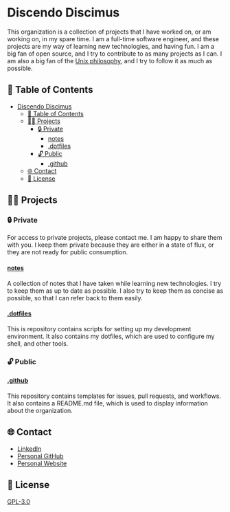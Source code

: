 # Discendo Discimus

This organization is a collection of projects that I have worked on, or am working on, in my spare time. I am a full-time software engineer, and these projects are my way of learning new technologies, and having fun. I am a big fan of open source, and I try to contribute to as many projects as I can. I am also a big fan of the [Unix philosophy](https://en.wikipedia.org/wiki/Unix_philosophy), and I try to follow it as much as possible.

## 📜 Table of Contents

- [Discendo Discimus](#discendo-discimus)
  - [📜 Table of Contents](#-table-of-contents)
  - [🧑‍💻 Projects](#-projects)
    - [🔒️ Private](#️-private)
      - [notes](#notes)
      - [.dotfiles](#dotfiles)
    - [🔓 Public](#-public)
      - [.github](#github)
  - [🌐 Contact](#-contact)
  - [🪪 License](#-license)

## 🧑‍💻 Projects

### 🔒️ Private

For access to private projects, please contact me. I am happy to share them with you. I keep them private because they are either in a state of flux, or they are not ready for public consumption.

#### [notes](https://github.com/Discendo-Discimus/Notes)

A collection of notes that I have taken while learning new technologies. I try to keep them as up to date as possible. I also try to keep them as concise as possible, so that I can refer back to them easily.

#### [.dotfiles](https://github.com/Discendo-Discimus/.dotfiles)

This is repository contains scripts for setting up my development environment. It also contains my dotfiles, which are used to configure my shell, and other tools.

### 🔓 Public

#### [.github](https://github.com/Discendo-Discimus/.github)

This repository contains templates for issues, pull requests, and workflows. It also contains a README.md file, which is used to display information about the organization.

## 🌐 Contact

- [LinkedIn](https://www.linkedin.com/in/matthewendicott/)
- [Personal GitHub](https://github.com/PCDSandwichMan)
- [Personal Website](https://matthewendicott.com)

## 🪪 License

[GPL-3.0](https://choosealicense.com/licenses/gpl-3.0)

